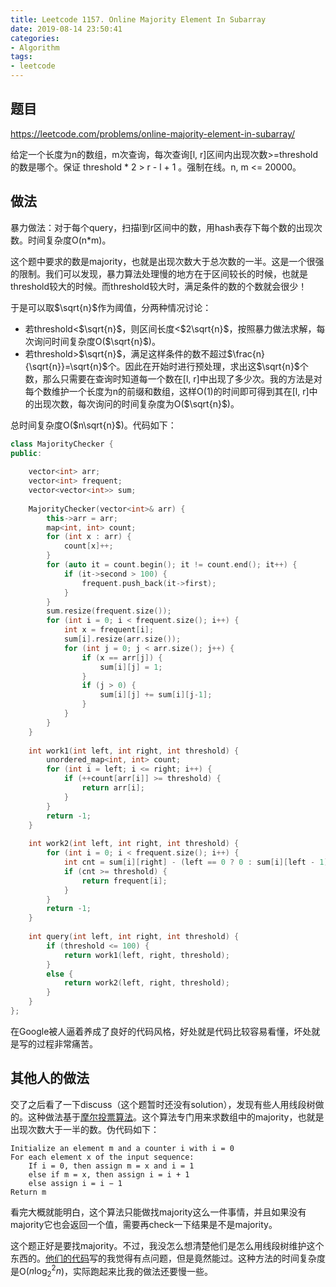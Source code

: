 ```yaml
---
title: Leetcode 1157. Online Majority Element In Subarray
date: 2019-08-14 23:50:41
categories:
- Algorithm
tags:
- leetcode
---
```

## 题目
https://leetcode.com/problems/online-majority-element-in-subarray/

给定一个长度为n的数组，m次查询，每次查询[l, r]区间内出现次数>=threshold的数是哪个。保证 threshold * 2 > r - l + 1 。强制在线。n, m <= 20000。

## 做法
暴力做法：对于每个query，扫描l到r区间中的数，用hash表存下每个数的出现次数。时间复杂度O(n*m)。

这个题中要求的数是majority，也就是出现次数大于总次数的一半。这是一个很强的限制。我们可以发现，暴力算法处理慢的地方在于区间较长的时候，也就是threshold较大的时候。而threshold较大时，满足条件的数的个数就会很少！

于是可以取$\sqrt{n}$作为阈值，分两种情况讨论：
- 若threshold<$\sqrt{n}$，则区间长度<$2\sqrt{n}$，按照暴力做法求解，每次询问时间复杂度O($\sqrt{n}$)。
- 若threshold>$\sqrt{n}$，满足这样条件的数不超过$\frac{n}{\sqrt{n}}=\sqrt{n}$个。因此在开始时进行预处理，求出这$\sqrt{n}$个数，那么只需要在查询时知道每一个数在[l, r]中出现了多少次。我的方法是对每个数维护一个长度为n的前缀和数组，这样O(1)的时间即可得到其在[l, r]中的出现次数，每次询问的时间复杂度为O($\sqrt{n}$)。

总时间复杂度O($n\sqrt{n}$)。代码如下：
```C++
class MajorityChecker {
public:
    
    vector<int> arr;
    vector<int> frequent;
    vector<vector<int>> sum;
    
    MajorityChecker(vector<int>& arr) {
        this->arr = arr;
        map<int, int> count;
        for (int x : arr) {
            count[x]++;
        }
        for (auto it = count.begin(); it != count.end(); it++) {
            if (it->second > 100) {
                frequent.push_back(it->first);
            }
        }
        sum.resize(frequent.size());
        for (int i = 0; i < frequent.size(); i++) {
            int x = frequent[i];
            sum[i].resize(arr.size());
            for (int j = 0; j < arr.size(); j++) {
                if (x == arr[j]) {
                    sum[i][j] = 1;
                }
                if (j > 0) {
                    sum[i][j] += sum[i][j-1];
                }
            }
        }
    }
    
    int work1(int left, int right, int threshold) {
        unordered_map<int, int> count;
        for (int i = left; i <= right; i++) {
            if (++count[arr[i]] >= threshold) {
                return arr[i];
            }
        }
        return -1;
    }
    
    int work2(int left, int right, int threshold) {
        for (int i = 0; i < frequent.size(); i++) {
            int cnt = sum[i][right] - (left == 0 ? 0 : sum[i][left - 1]);
            if (cnt >= threshold) {
                return frequent[i];
            }
        }
        return -1;
    }
    
    int query(int left, int right, int threshold) {
        if (threshold <= 100) {
            return work1(left, right, threshold);
        }
        else {
            return work2(left, right, threshold);
        }
    }
};
```
在Google被人逼着养成了良好的代码风格，好处就是代码比较容易看懂，坏处就是写的过程非常痛苦。
## 其他人的做法
交了之后看了一下discuss（这个题暂时还没有solution），发现有些人用线段树做的。这种做法基于<a href="https://en.wikipedia.org/wiki/Boyer%E2%80%93Moore_majority_vote_algorithm">摩尔投票算法</a>。这个算法专门用来求数组中的majority，也就是出现次数大于一半的数。伪代码如下：
```
Initialize an element m and a counter i with i = 0
For each element x of the input sequence:
    If i = 0, then assign m = x and i = 1
    else if m = x, then assign i = i + 1
    else assign i = i − 1
Return m
```
看完大概就能明白，这个算法只能做找majority这么一件事情，并且如果没有majority它也会返回一个值，需要再check一下结果是不是majority。

这个题正好是要找majority。不过，我没怎么想清楚他们是怎么用线段树维护这个东西的。<a href="https://leetcode.com/problems/online-majority-element-in-subarray/discuss/358338/SegTree-C%2B%2B-O(lg2)">他们的代码</a>写的我觉得有点问题，但是竟然能过。这种方法的时间复杂度是O($n\log_2^2{n}$)，实际跑起来比我的做法还要慢一些。